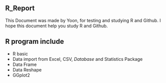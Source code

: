 ## R_Report
This Document was made by Yoon, for testing and studying R and Github.
I hope this document help you study R and Github.

## R program include
* R basic
* Data import from Excel, CSV, *Database* and Statistics Package
* Data Frame 
* Data Reshape
* GGplot2


